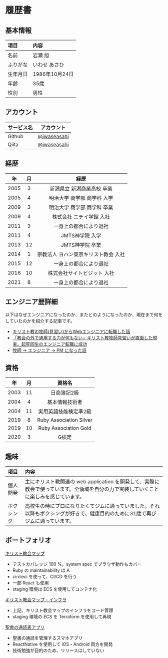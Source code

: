 # 履歴書

## 基本情報

| 項目 | 内容 |
| :--- | :--- |
| 名前 | 岩瀬 旭 |
| ふりがな | いわせ あさひ |
| 生年月日 | 1986年10月24日 |
| 年齢 | 35歳 |
| 性別 | 男性 |

## アカウント

| サービス名 | アカウント |
| :--- | :---: |
| Github | [@iwaseasahi](https://github.com/iwaseasahi) |
| Qiita | [@iwaseasahi](https://qiita.com/iwaseasahi) |

## 経歴

| 年 | 月 | 経歴 |
| :---: | :---: | :---: |
| 2005 | 3 | 新潟県立 新潟商業高校 卒業 |
| 2005 | 4 | 明治大学 商学部 商学科 入学 |
| 2009 | 3 | 明治大学 商学部 商学科 卒業 |
| 2009 | 4 | 株式会社 ニチイ学館 入社 |
| 2011 | 3 | 一身上の都合により退社 |
| 2011 | 4 | JMTS神学院 入学 |
| 2013 | 12 | JMTS神学院 卒業 |
| 2014 | 1 | 宗教法人 ヨハン東京キリスト教会 入社 |
| 2015 | 12 | 一身上の都合により退社 |
| 2016 | 10 | 株式会社サイトビジット 入社 |
| 2021 | 8 | 一身上の都合により退社 |

## エンジニア歴詳細

以下はなぜエンジニアになったのか、またどのようになったのか、現在まで何をしていたのかを紹介する記事です。

* [キリスト教の牧師(見習い)からWebエンジニアに転職した話](https://qiita.com/iwaseasahi/items/1c4fdd47d38f2f2fa45b)
* [「教会の外で通用する力が何もない」キリスト教牧師見習いが直面した現実。起死回生のエンジニア転職に成功](https://tech-camp.in/note/interviews/32490/)
* [牧師 → エンジニア → PM になった話](https://qiita.com/iwaseasahi/items/adab9094ea1eafd333dc)

## 資格

| 年 | 月 | 資格名 |
| :---: | :---: | :---: |
| 2003 | 11 | 日商簿記2級 |
| 2004 | 4 | 基本情報技術者 |
| 2004 | 11 | 実用英語技能検定準2級 |
| 2019 | 8 | Ruby Association Silver |
| 2019 | 10 | Ruby Association Gold |
| 2020 | 3 | G検定 |

## 趣味

 | 項目 | 内容 |
 | :--- | :--- |
 | 個人開発 | 主にキリスト教関連の web application を開発して、実際に教会で使っています。全領域を自分の力で実装していくことに楽しみを感じています。|
 | ボクシング | 高校生の時にプロになりたくてジムに通っていました。それ以降もボクシングが好きで、健康目的のために31歳で再びジムに通っています。|

## ポートフォリオ

[キリスト教会マップ](https://github.com/iwaseasahi/christchurches-map)

* テストカバレッジ 100 %。system spec でブラウザ動作もカバー
* Ruby の maintainability は A
* circleci を使って、CI/CD を行う
* 一部 React も使用
* staging 環境は ECS を使用してコンテナ化

[キリスト教会マップ - インフラ](https://github.com/iwaseasahi/christchurches-map-infra)

* 上記、キリスト教会マップのインフラをコード管理
* staging 環境の ECS を Terraform を使用して再現

[聖書の通読表アプリ](https://github.com/iwaseasahi/bible-reading-plans)

* 聖書の通読を管理するスマホアプリ
* ReactNative を使用して iOS・Android 両方を開発
* 技術勉強が目的のため、リリースはしていない
